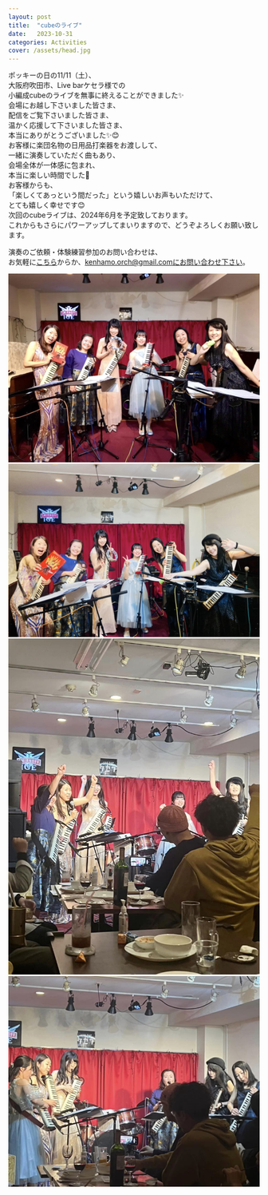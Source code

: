 ```yaml
---
layout: post
title:  "cubeのライブ"
date:   2023-10-31 
categories: Activities
cover: /assets/head.jpg
---
```

ポッキーの日の11/11（土）、  
大阪府吹田市、Live barケセラ様での  
小編成cubeのライブを無事に終えることができました✨  
会場にお越し下さいました皆さま、  
配信をご覧下さいました皆さま、  
温かく応援して下さいました皆さま、  
本当にありがとうございました✨😊  
お客様に楽団名物の日用品打楽器をお渡しして、  
一緒に演奏していただく曲もあり、  
会場全体が一体感に包まれ、  
本当に楽しい時間でした🎵  
お客様からも、  
「楽しくてあっという間だった」という嬉しいお声もいただけて、  
とても嬉しく幸せです😊  
次回のcubeライブは、2024年6月を予定致しております。  
これからもさらにパワーアップしてまいりますので、どうぞよろしくお願い致します。  
  
  
演奏のご依頼・体験練習参加のお問い合わせは、  
お気軽に[こちら](https://docs.google.com/forms/d/e/1FAIpQLSeOdIlDB3uChvhrr9F543WjyJz2orR1FHCYdYVnwKcQU6wVcg/viewform)からか、kenhamo.orch@gmail.comにお問い合わせ下さい。
  
<img border="0" src="/assets/20231111-1.jpg">      
<img border="0" src="/assets/20231111-2.jpg">   
<img border="0" src="/assets/20231111-3.jpg">   
<img border="0" src="/assets/20231111-4.jpg">   
